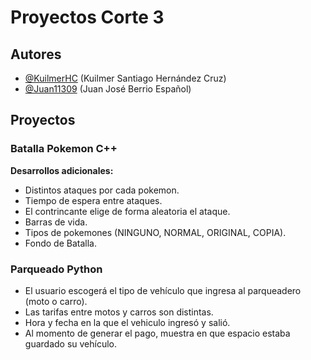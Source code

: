 
# Proyectos Corte 3





## Autores

- [@KuilmerHC](https://www.github.com/KuilmerHC) (Kuilmer Santiago Hernández Cruz)
- [@Juan11309](https://github.com/Juan11309) (Juan José Berrio Español)


## Proyectos

### Batalla Pokemon C++

**Desarrollos adicionales:**
- Distintos ataques por cada pokemon.
- Tiempo de espera entre ataques.
- El contrincante elige de forma aleatoria el ataque.
- Barras de vida.
- Tipos de pokemones (NINGUNO, NORMAL, ORIGINAL, COPIA).
- Fondo de Batalla.

### Parqueado Python
- El usuario escogerá el tipo de vehículo que ingresa al parqueadero (moto o carro).
- Las tarifas entre motos y carros son distintas.
- Hora y fecha en la que el vehiculo ingresó y salió.
- Al momento de generar el pago, muestra en que espacio estaba guardado su vehículo.


